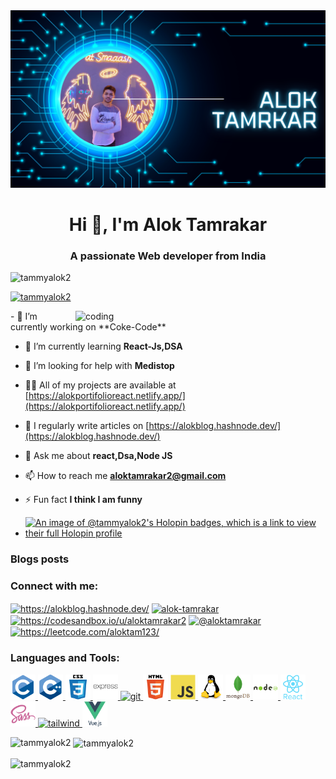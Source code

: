 <img src="https://github.com/TammyAlok2/Github-profile/blob/main/Blue%20Gaming%20Facebook%20Cover.png" />
<h1 align="center">Hi 👋, I'm Alok Tamrakar</h1>
<h3 align="center">A passionate Web developer from India</h3>
<p align="left"> <img src="https://komarev.com/ghpvc/?username=tammyalok2&label=Profile%20views&color=0e75b6&style=flat" alt="tammyalok2" /> </p>

<p align="left"> <a href="https://github.com/ryo-ma/github-profile-trophy"><img src="https://github-profile-trophy.vercel.app/?username=tammyalok2" alt="tammyalok2" /></a> </p>
<img align="right" alt="coding" width="400" src="https://user-images.githubusercontent.com/55389276/140866485-8fb1c876-9a8f-4d6a-98dc-08c4981eaf70.gif">
- 🔭 I’m currently working on **Coke-Code**

- 🌱 I’m currently learning **React-Js,DSA**

- 🤝 I’m looking for help with **Medistop**

- 👨‍💻 All of my projects are available at [https://alokportifolioreact.netlify.app/](https://alokportifolioreact.netlify.app/)

- 📝 I regularly write articles on [https://alokblog.hashnode.dev/](https://alokblog.hashnode.dev/)

- 💬 Ask me about **react,Dsa,Node JS**

- 📫 How to reach me **aloktamrakar2@gmail.com**

- ⚡ Fun fact **I think I am funny**

- [![An image of @tammyalok2's Holopin badges, which is a link to view their full Holopin profile](https://www.holopin.io/@tammyalok2)](https://www.holopin.io/@tammyalok2)

### Blogs posts
<!-- BLOG-POST-LIST:START -->
<!-- BLOG-POST-LIST:END -->

<h3 align="left">Connect with me:</h3>
<p align="left">
<a href="https://dev.to/https://alokblog.hashnode.dev/" target="blank"><img align="center" src="https://raw.githubusercontent.com/rahuldkjain/github-profile-readme-generator/master/src/images/icons/Social/devto.svg" alt="https://alokblog.hashnode.dev/" height="30" width="40" /></a>
<a href="https://linkedin.com/in/alok-tamrakar" target="blank"><img align="center" src="https://raw.githubusercontent.com/rahuldkjain/github-profile-readme-generator/master/src/images/icons/Social/linked-in-alt.svg" alt="alok-tamrakar" height="30" width="40" /></a>
<a href="https://codesandbox.com/https://codesandbox.io/u/aloktamrakar2" target="blank"><img align="center" src="https://raw.githubusercontent.com/rahuldkjain/github-profile-readme-generator/master/src/images/icons/Social/codesandbox.svg" alt="https://codesandbox.io/u/aloktamrakar2" height="30" width="40" /></a>
<a href="https://hashnode.com/@aloktamrakar" target="blank"><img align="center" src="https://raw.githubusercontent.com/rahuldkjain/github-profile-readme-generator/master/src/images/icons/Social/hashnode.svg" alt="@aloktamrakar" height="30" width="40" /></a>
<a href="https://www.leetcode.com/https://leetcode.com/aloktam123/" target="blank"><img align="center" src="https://raw.githubusercontent.com/rahuldkjain/github-profile-readme-generator/master/src/images/icons/Social/leet-code.svg" alt="https://leetcode.com/aloktam123/" height="30" width="40" /></a>
</p>

<h3 align="left">Languages and Tools:</h3>
<p align="left"> <a href="https://www.cprogramming.com/" target="_blank" rel="noreferrer"> <img src="https://raw.githubusercontent.com/devicons/devicon/master/icons/c/c-original.svg" alt="c" width="40" height="40"/> </a> <a href="https://www.w3schools.com/cpp/" target="_blank" rel="noreferrer"> <img src="https://raw.githubusercontent.com/devicons/devicon/master/icons/cplusplus/cplusplus-original.svg" alt="cplusplus" width="40" height="40"/> </a> <a href="https://www.w3schools.com/css/" target="_blank" rel="noreferrer"> <img src="https://raw.githubusercontent.com/devicons/devicon/master/icons/css3/css3-original-wordmark.svg" alt="css3" width="40" height="40"/> </a> <a href="https://expressjs.com" target="_blank" rel="noreferrer"> <img src="https://raw.githubusercontent.com/devicons/devicon/master/icons/express/express-original-wordmark.svg" alt="express" width="40" height="40"/> </a> <a href="https://git-scm.com/" target="_blank" rel="noreferrer"> <img src="https://www.vectorlogo.zone/logos/git-scm/git-scm-icon.svg" alt="git" width="40" height="40"/> </a> <a href="https://www.w3.org/html/" target="_blank" rel="noreferrer"> <img src="https://raw.githubusercontent.com/devicons/devicon/master/icons/html5/html5-original-wordmark.svg" alt="html5" width="40" height="40"/> </a> <a href="https://developer.mozilla.org/en-US/docs/Web/JavaScript" target="_blank" rel="noreferrer"> <img src="https://raw.githubusercontent.com/devicons/devicon/master/icons/javascript/javascript-original.svg" alt="javascript" width="40" height="40"/> </a> <a href="https://www.linux.org/" target="_blank" rel="noreferrer"> <img src="https://raw.githubusercontent.com/devicons/devicon/master/icons/linux/linux-original.svg" alt="linux" width="40" height="40"/> </a> <a href="https://www.mongodb.com/" target="_blank" rel="noreferrer"> <img src="https://raw.githubusercontent.com/devicons/devicon/master/icons/mongodb/mongodb-original-wordmark.svg" alt="mongodb" width="40" height="40"/> </a> <a href="https://nodejs.org" target="_blank" rel="noreferrer"> <img src="https://raw.githubusercontent.com/devicons/devicon/master/icons/nodejs/nodejs-original-wordmark.svg" alt="nodejs" width="40" height="40"/> </a> <a href="https://reactjs.org/" target="_blank" rel="noreferrer"> <img src="https://raw.githubusercontent.com/devicons/devicon/master/icons/react/react-original-wordmark.svg" alt="react" width="40" height="40"/> </a> <a href="https://sass-lang.com" target="_blank" rel="noreferrer"> <img src="https://raw.githubusercontent.com/devicons/devicon/master/icons/sass/sass-original.svg" alt="sass" width="40" height="40"/> </a> <a href="https://tailwindcss.com/" target="_blank" rel="noreferrer"> <img src="https://www.vectorlogo.zone/logos/tailwindcss/tailwindcss-icon.svg" alt="tailwind" width="40" height="40"/> </a> <a href="https://vuejs.org/" target="_blank" rel="noreferrer"> <img src="https://raw.githubusercontent.com/devicons/devicon/master/icons/vuejs/vuejs-original-wordmark.svg" alt="vuejs" width="40" height="40"/> </a> </p>

<p><img align="left" src="https://github-readme-stats.vercel.app/api/top-langs?username=tammyalok2&show_icons=true&locale=en&layout=compact" alt="tammyalok2" /></p>

<p>&nbsp;<img align="center" src="https://github-readme-stats.vercel.app/api?username=tammyalok2&show_icons=true&locale=en" alt="tammyalok2" /></p>

<p><img align="center" src="https://github-readme-streak-stats.herokuapp.com/?user=tammyalok2&" alt="tammyalok2" /> </p>
